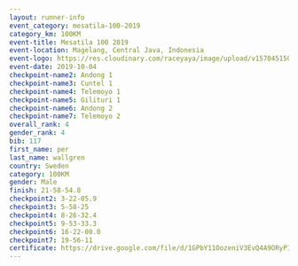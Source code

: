 ```yaml
---
layout: runner-info 
event_category: mesatila-100-2019 
category_km: 100KM 
event-title: Mesatila 100 2019 
event-location: Magelang, Central Java, Indonesia 
event-logo: https://res.cloudinary.com/raceyaya/image/upload/v1570451507/logo/mesastila100_jin7bl.jpg 
event-date: 2019-10-04 
checkpoint-name2: Andong 1 
checkpoint-name3: Cuntel 1 
checkpoint-name4: Telemoyo 1 
checkpoint-name5: Gilituri 1 
checkpoint-name6: Andong 2 
checkpoint-name7: Telemoyo 2 
overall_rank: 4
gender_rank: 4
bib: 117
first_name: per
last_name: wallgren
country: Sweden
category: 100KM
gender: Male
finish: 21-58-54.8
checkpoint2: 3-22-05.9
checkpoint3: 5-58-25
checkpoint4: 8-26-32.4
checkpoint5: 9-53-33.3
checkpoint6: 16-22-00.0
checkpoint7: 19-56-11
certificate: https://drive.google.com/file/d/1GPbY11OozeniV3EvQ4A9ORyPIz_jzBtf/view?usp=sharing
---
```

